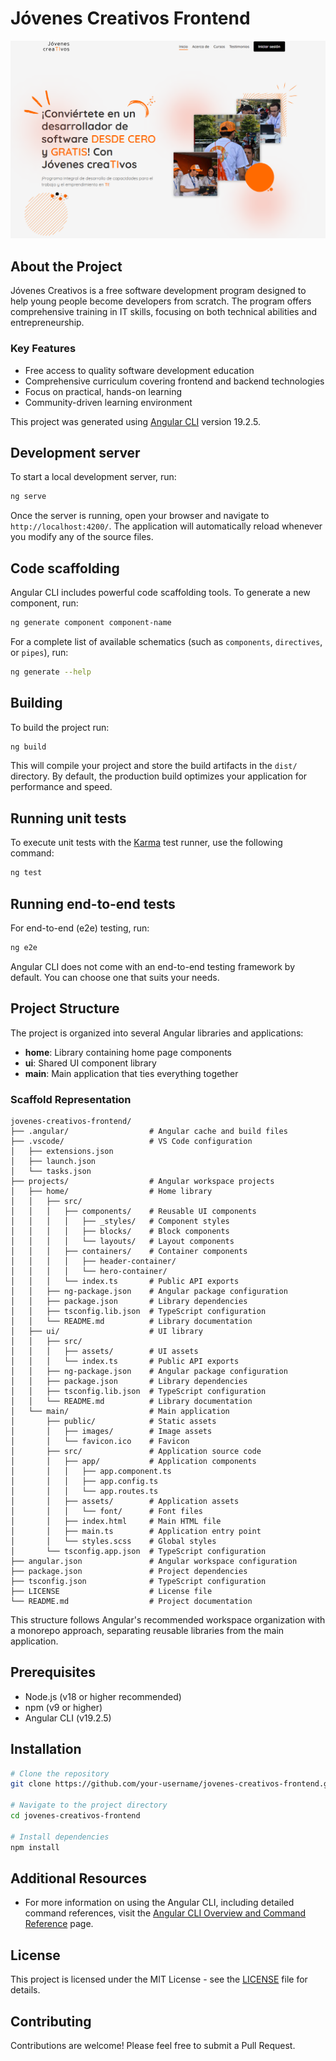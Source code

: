 # Jóvenes Creativos Frontend

![Jóvenes Creativos Preview](./preview.png)

## About the Project

Jóvenes Creativos is a free software development program designed to help young people become developers from scratch. The program offers comprehensive training in IT skills, focusing on both technical abilities and entrepreneurship.

### Key Features
- Free access to quality software development education
- Comprehensive curriculum covering frontend and backend technologies
- Focus on practical, hands-on learning
- Community-driven learning environment

This project was generated using [Angular CLI](https://github.com/angular/angular-cli) version 19.2.5.

## Development server

To start a local development server, run:

```bash
ng serve
```

Once the server is running, open your browser and navigate to `http://localhost:4200/`. The application will automatically reload whenever you modify any of the source files.

## Code scaffolding

Angular CLI includes powerful code scaffolding tools. To generate a new component, run:

```bash
ng generate component component-name
```

For a complete list of available schematics (such as `components`, `directives`, or `pipes`), run:

```bash
ng generate --help
```

## Building

To build the project run:

```bash
ng build
```

This will compile your project and store the build artifacts in the `dist/` directory. By default, the production build optimizes your application for performance and speed.

## Running unit tests

To execute unit tests with the [Karma](https://karma-runner.github.io) test runner, use the following command:

```bash
ng test
```

## Running end-to-end tests

For end-to-end (e2e) testing, run:

```bash
ng e2e
```

Angular CLI does not come with an end-to-end testing framework by default. You can choose one that suits your needs.

## Project Structure

The project is organized into several Angular libraries and applications:

- **home**: Library containing home page components
- **ui**: Shared UI component library
- **main**: Main application that ties everything together

### Scaffold Representation

```
jovenes-creativos-frontend/
├── .angular/                  # Angular cache and build files
├── .vscode/                   # VS Code configuration
│   ├── extensions.json
│   ├── launch.json
│   └── tasks.json
├── projects/                  # Angular workspace projects
│   ├── home/                  # Home library
│   │   ├── src/
│   │   │   ├── components/    # Reusable UI components
│   │   │   │   ├── _styles/   # Component styles
│   │   │   │   ├── blocks/    # Block components
│   │   │   │   └── layouts/   # Layout components
│   │   │   ├── containers/    # Container components
│   │   │   │   ├── header-container/
│   │   │   │   └── hero-container/
│   │   │   └── index.ts       # Public API exports
│   │   ├── ng-package.json    # Angular package configuration
│   │   ├── package.json       # Library dependencies
│   │   ├── tsconfig.lib.json  # TypeScript configuration
│   │   └── README.md          # Library documentation
│   ├── ui/                    # UI library
│   │   ├── src/
│   │   │   ├── assets/        # UI assets
│   │   │   └── index.ts       # Public API exports
│   │   ├── ng-package.json    # Angular package configuration
│   │   ├── package.json       # Library dependencies
│   │   ├── tsconfig.lib.json  # TypeScript configuration
│   │   └── README.md          # Library documentation
│   └── main/                  # Main application
│       ├── public/            # Static assets
│       │   ├── images/        # Image assets
│       │   └── favicon.ico    # Favicon
│       ├── src/               # Application source code
│       │   ├── app/           # Application components
│       │   │   ├── app.component.ts
│       │   │   ├── app.config.ts
│       │   │   └── app.routes.ts
│       │   ├── assets/        # Application assets
│       │   │   └── font/      # Font files
│       │   ├── index.html     # Main HTML file
│       │   ├── main.ts        # Application entry point
│       │   └── styles.scss    # Global styles
│       └── tsconfig.app.json  # TypeScript configuration
├── angular.json               # Angular workspace configuration
├── package.json               # Project dependencies
├── tsconfig.json              # TypeScript configuration
├── LICENSE                    # License file
└── README.md                  # Project documentation
```

This structure follows Angular's recommended workspace organization with a monorepo approach, separating reusable libraries from the main application.

## Prerequisites

- Node.js (v18 or higher recommended)
- npm (v9 or higher)
- Angular CLI (v19.2.5)

## Installation

```bash
# Clone the repository
git clone https://github.com/your-username/jovenes-creativos-frontend.git

# Navigate to the project directory
cd jovenes-creativos-frontend

# Install dependencies
npm install
```

## Additional Resources

- For more information on using the Angular CLI, including detailed command references, visit the [Angular CLI Overview and Command Reference](https://angular.dev/tools/cli) page.

## License

This project is licensed under the MIT License - see the [LICENSE](./LICENSE) file for details.

## Contributing

Contributions are welcome! Please feel free to submit a Pull Request.
